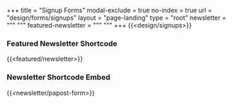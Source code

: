 +++
title = "Signup Forms"
modal-exclude = true
no-index = true
url = "design/forms/signups"
layout = "page-landing"
type = "root"
newsletter = """
"""
featured-newsletter = """
"""
+++
{{<design/signups>}}

<div
  class="
    border-b border-s-4 mt-10 space-y-4 p-4
"
>
  <h3 class="mb-8 font-sans text-3xl italic leading-none">
    Featured Newsletter Shortcode
  </h3>

  {{<featured/newsletter>}}

</div>

<div
  class="
    border-b border-s-4 mt-10 space-y-4 p-4 font-sans
"
>
  <h3 class="mb-8 font-sans text-3xl italic leading-none">
    Newsletter Shortcode Embed
  </h3>

  {{<newsletter/papost-form>}}


</div>
